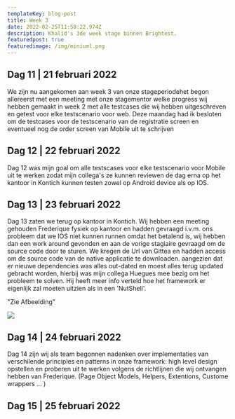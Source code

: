 ```yaml
---
templateKey: blog-post
title: Week 3
date: 2022-02-25T11:58:22.974Z
description: Khalid's 3de week stage binnen Brightest.
featuredpost: true
featuredimage: /img/miniuml.png
---
```

## Dag 11 | 21 februari 2022

We zijn nu aangekomen aan week 3 van onze stageperiodehet begon allereerst met een meeting met onze stagementor welke progress wij hebben gemaakt in week 2 met alle testcases die wij hebben uitgeschreven en getest voor elke testscenario voor web. Deze maandag had ik besloten om de testcases voor de testscenario van de registratie screen en eventueel nog de order screen van Mobile uit te schrijven

## Dag 12 | 22 februari 2022

Dag 12 was mijn goal om alle testscases voor elke testscenario voor Mobile uit te werken zodat mijn collega's ze kunnen reviewen de dag erna op het kantoor in Kontich kunnen testen zowel op Android device als op IOS.

## Dag 13 | 23 februari 2022

Dag 13 zaten we terug op kantoor in Kontich. Wij hebben een meeting gehouden Frederique fysiek op kantoor en hadden gevraagd i.v.m. ons probleem dat we IOS niet kunnen runnen omdat het betalend is, wij hebben dan een work around gevonden en aan de vorige stagiaire gevraagd om de source code door te sturen. We kregen de Url van Gittea en hadden access om de source code van de native applicatie te downloaden. aangezien dat er nieuwe dependencies was alles out-dated en moest alles terug updated gebracht worden, hierbij was mijn collega Huegues mee bezig om het probleem te solven. Hij heeft meer info verteld hoe het framework er eigenlijk zal moeten uitzien als in een 'NutShell'.

"Zie Afbeelding"



![](https://cdn.discordapp.com/attachments/940500175183552533/946350005671833630/IMG_20220223_162454.jpg)

## Dag 14 | 24 februari 2022

Dag 14 zijn wij als team begonnen nadenken over implementaties van verschilende principles en patterns in onze framework: high level design opstellen en proberen uit te werken volgens de richtlijnen die wij ontvangen hebben van Frederique. (Page Object Models, Helpers, Extentions, Custome wrappers ... )

## Dag 15 | 25 februari 2022